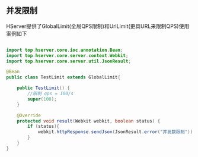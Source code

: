 ## **并发限制**

HServer提供了GlobalLimit(全局QPS限制)和UrlLimit(更具URL来限制QPS)使用案例如下

```java

import top.hserver.core.ioc.annotation.Bean;
import top.hserver.core.server.context.Webkit;
import top.hserver.core.server.util.JsonResult;

@Bean
public class TestLimit extends GlobalLimit{

    public TestLimit() {
        //限制 qps = 100/s 
        super(100);
    }

    @Override
    protected void result(Webkit webkit, boolean status) {
        if (status){
            webkit.httpResponse.sendJson(JsonResult.error("并发数限制"));
        }
    }
}




```
